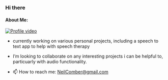 ### Hi there 

#### About Me: 

[![Profile video](https://i.imgur.com/SPR7kIl.png)](https://youtu.be/k9N7xA1inLY)



- currently working on various personal projects, including a speech to text app to help with speech therapy

- I’m looking to collaborate on any interesting projects i can be helpful to, particuarly with audio functionality.

-  📫 How to reach me: NeilComber@gmail.com
 
<!--
**neilcomber/neilcomber** is a ✨ _special_ ✨ repository because its `README.md` (this file) appears on your GitHub profile.

Here are some ideas to get you started:




- 🤔 I’m looking for help with ...
- 💬 Ask me about ...

- 😄 Pronouns: ...
- ⚡ Fun fact: ...
-->
